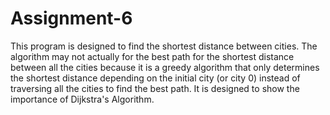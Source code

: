 # Assignment-6
This program is designed to find the shortest distance between 
cities. The algorithm may not actually for the best path for the shortest 
distance between all the cities because it is a greedy algorithm that 
only determines the shortest distance depending on the initial city 
(or city 0) instead of traversing all the cities to find the best path. 
It is designed to show the importance of Dijkstra's Algorithm. 

